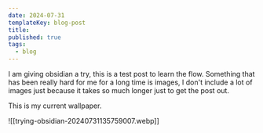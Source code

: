 ```yaml
---
date: 2024-07-31
templateKey: blog-post
title:
published: true
tags:
  - blog
---
```

I am giving obsidian a try, this is a test post to learn the flow.  Something that has been really hard for me for a long time is images, I don't include a lot of images just because it takes so much longer just to get the post out.

This is my current wallpaper.

![[trying-obsidian-20240731135759007.webp]]
